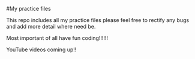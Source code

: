#My practice files

This repo includes all my practice files please feel free to rectify any bugs and
add more detail where need be.

Most important of all have fun coding!!!!!!

YouTube videos coming up!!

